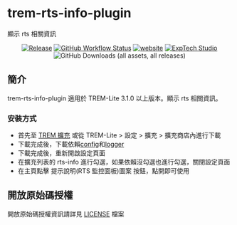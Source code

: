 # trem-rts-info-plugin
 
顯示 rts 相關資訊

<div align="center">
<a href="https://github.com/ExpTechTW/trem-rts-info-plugin/releases/latest"><img alt="Release" src="https://img.shields.io/github/v/release/ExpTechTW/trem-rts-info-plugin"></a>
<a href="https://github.com/ExpTechTW/TREM-Lite/actions/workflows/github_actions.yml"><img alt="GitHub Workflow Status" src="https://github.com/ExpTechTW/TREM-Lite/actions/workflows/github_actions.yml/badge.svg"></a>
<a href="https://exptech.dev/trem"><img alt="website" src="https://img.shields.io/badge/website-exptech.dev-purple.svg"></a>
<a href="https://discord.gg/5dbHqV8ees"><img alt="ExpTech Studio"  src="https://img.shields.io/discord/926545182407688273?color=%235865F2&logo=discord&logoColor=white"></a>
<img alt="GitHub Downloads (all assets, all releases)" src="https://img.shields.io/github/downloads/ExpTechTW/trem-rts-info-plugin/total">
</div>

## 簡介

trem-rts-info-plugin 適用於 TREM-Lite 3.1.0 以上版本。顯示 rts 相關資訊。

### 安裝方式

- 首先至 [TREM 擴充](https://exptechtw.github.io/trem-plugins/) 或從 TREM-Lite > 設定 > 擴充 > 擴充商店內進行下載
- 下載完成後，下載依賴[config](https://github.com/ExpTechTW/trem-config-plugin)和[logger](https://github.com/ExpTechTW/trem-logger-plugin)
- 下載完成後，重新開啟設定頁面
- 在擴充列表的 rts-info 進行勾選，如果依賴沒勾選也進行勾選，關閉設定頁面
- 在主頁點擊 提示說明(RTS 監控面板)圖案 按鈕，點開即可使用

## 開放原始碼授權

開放原始碼授權資訊請詳見 [LICENSE](LICENSE) 檔案
